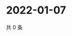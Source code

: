 # 2022-01-07

共 0 条

<!-- BEGIN WEIBO -->
<!-- 最后更新时间 Fri Jan 07 2022 08:56:48 GMT+0800 (China Standard Time) -->

<!-- END WEIBO -->

